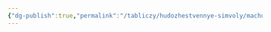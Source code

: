 ```yaml
---
{"dg-publish":true,"permalink":"/tabliczy/hudozhestvennye-simvoly/machu-pikchu/","dgPassFrontmatter":true}
---
```



